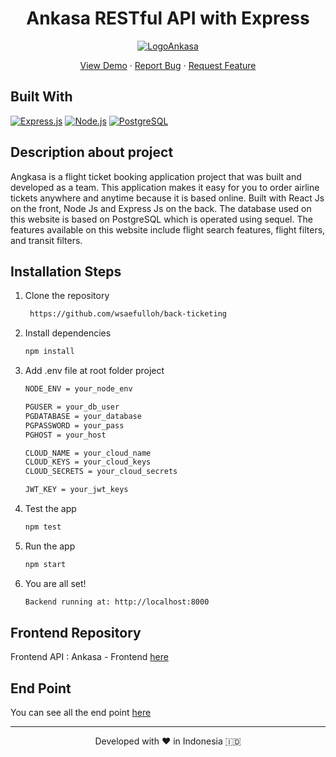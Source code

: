 <h1 align="center">Ankasa RESTful API with Express</h1>
<p align="center">
  <a href="https://github.com/wsaefulloh/back-ticketing">
    <img src="https://res.cloudinary.com/calvin-cloud/image/upload/v1631588597/Ankasa/Logo_Ankasa_cm4gp9.svg"  alt="LogoAnkasa">
  </a>

  <p align="center">
    <a href="https://ankasa.online" target="blank">View Demo</a>
  · <a href="https://github.com/wsaefulloh/back-ticketing/issues">Report Bug</a>
  · <a href="https://github.com/wsaefulloh/back-ticketing/pulls">Request Feature</a>
  </p>
</p>

## Built With

[![Express.js](https://img.shields.io/badge/Express.js-4.x-orange.svg?style=rounded-square)](https://expressjs.com/en/starter/installing.html)
[![Node.js](https://img.shields.io/badge/Node.js-v.12.13-green.svg?style=rounded-square)](https://nodejs.org/)
[![PostgreSQL](https://img.shields.io/badge/PostgreSQL-v.13.3-blue.svg?style=rounded-square)](https://www.postgresql.org/)

## Description about project
Angkasa is a flight ticket booking application project that was built and developed as a team. This application makes it easy for you to order airline tickets anywhere and anytime because it is based online. Built with React Js on the front, Node Js and Express Js on the back. The database used on this website is based on PostgreSQL which is operated using sequel. The features available on this website include flight search features, flight filters, and transit filters.

## Installation Steps

1. Clone the repository

   ```bash
    https://github.com/wsaefulloh/back-ticketing
    ```

2. Install dependencies

   ```bash
   npm install
   ```

3. Add .env file at root folder project

   ```sh
   NODE_ENV = your_node_env
   
   PGUSER = your_db_user
   PGDATABASE = your_database
   PGPASSWORD = your_pass
   PGHOST = your_host
   
   CLOUD_NAME = your_cloud_name
   CLOUD_KEYS = your_cloud_keys
   CLOUD_SECRETS = your_cloud_secrets
   
   JWT_KEY = your_jwt_keys
   ```

4. Test the app

   ```bash
   npm test
   ```


5. Run the app

   ```bash
   npm start
   ```

6. You are all set!

   ```bash
   Backend running at: http://localhost:8000
   ```


## Frontend Repository
Frontend API : Ankasa - Frontend [here](https://github.com/wsaefulloh/front-ticketing)


## End Point
You can see all the end point [here](https://documenter.getpostman.com/view/16508598/TzzDKF4c)

<hr>
<p align="center">
Developed with ❤️ in Indonesia 	🇮🇩
</p>
